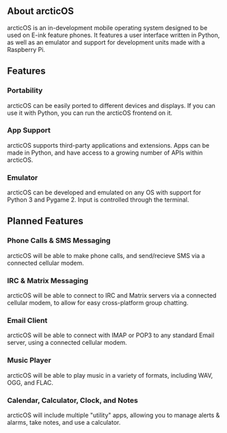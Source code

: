 ## About arcticOS
arcticOS is an in-development mobile operating system designed to be used on E-ink feature phones. It features a user interface written in Python, as well as an emulator and support for development units made with a Raspberry Pi.

## Features
### Portability
arcticOS can be easily ported to different devices and displays. If you can use it with Python, you can run the arcticOS frontend on it.

### App Support
arcticOS supports third-party applications and extensions. Apps can be made in Python, and have access to a growing number of APIs within arcticOS.

### Emulator
arcticOS can be developed and emulated on any OS with support for Python 3 and Pygame 2. Input is controlled through the terminal.

## Planned Features
### Phone Calls & SMS Messaging
arcticOS will be able to make phone calls, and send/recieve SMS via a connected cellular modem.

### IRC & Matrix Messaging
arcticOS will be able to connect to IRC and Matrix servers via a connected cellular modem, to allow for easy cross-platform group chatting.

### Email Client
arcticOS will be able to connect with IMAP or POP3 to any standard Email server, using a connected cellular modem.

### Music Player
arcticOS will be able to play music in a variety of formats, including WAV, OGG, and FLAC.

### Calendar, Calculator, Clock, and Notes
arcticOS will include multiple "utility" apps, allowing you to manage alerts & alarms, take notes, and use a calculator.
